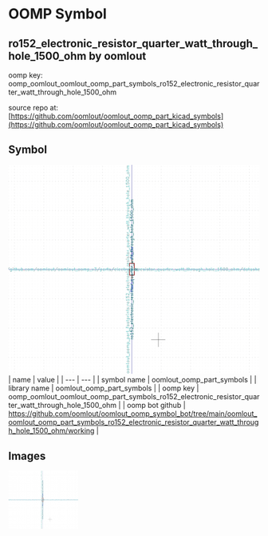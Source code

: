 # OOMP Symbol  
## ro152_electronic_resistor_quarter_watt_through_hole_1500_ohm  by oomlout  
  
oomp key: oomp_oomlout_oomlout_oomp_part_symbols_ro152_electronic_resistor_quarter_watt_through_hole_1500_ohm  
  
source repo at: [https://github.com/oomlout/oomlout_oomp_part_kicad_symbols](https://github.com/oomlout/oomlout_oomp_part_kicad_symbols)  
## Symbol  
  
[![working.png](working_600.png)](working.png)  
| name | value | 
| --- | --- | 
| symbol name | oomlout_oomp_part_symbols | 
| library name | oomlout_oomp_part_symbols | 
| oomp key | oomp_oomlout_oomlout_oomp_part_symbols_ro152_electronic_resistor_quarter_watt_through_hole_1500_ohm | 
| oomp bot github | https://github.com/oomlout/oomlout_oomp_symbol_bot/tree/main/oomlout_oomlout_oomp_part_symbols_ro152_electronic_resistor_quarter_watt_through_hole_1500_ohm/working | 
## Images  
  
[![working.png](working_140.png)](working.png)  
